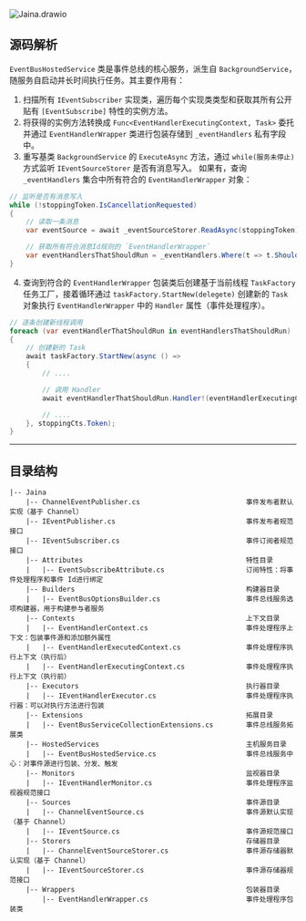 ![Jaina.drawio](https://gitee.com/dotnetchina/Jaina/raw/master/drawio/Jaina.drawio.png "Jaina.drawio.png")

## 源码解析

`EventBusHostedService` 类是事件总线的核心服务，派生自 `BackgroundService`，随服务自启动并长时间执行任务。其主要作用有：
1. 扫描所有 `IEventSubscriber` 实现类，遍历每个实现类类型和获取其所有公开贴有 `[EventSubscribe]` 特性的实例方法。
2. 将获得的实例方法转换成 `Func<EventHandlerExecutingContext, Task>` 委托并通过 `EventHandlerWrapper` 类进行包装存储到 `_eventHandlers` 私有字段中。
3. 重写基类 `BackgroundService` 的 `ExecuteAsync` 方法，通过 `while(服务未停止)` 方式监听 `IEventSourceStorer` 是否有消息写入。
如果有，查询 `_eventHandlers` 集合中所有符合的 `EventHandlerWrapper` 对象：

```cs
// 监听是否有消息写入
while (!stoppingToken.IsCancellationRequested)
{
    // 读取一条消息
    var eventSource = await _eventSourceStorer.ReadAsync(stoppingToken);

    // 获取所有符合消息Id规则的 `EventHandlerWrapper`
    var eventHandlersThatShouldRun = _eventHandlers.Where(t => t.ShouldRun(eventSource.EventId));
}
```

4. 查询到符合的 `EventHandlerWrapper` 包装类后创建基于当前线程 `TaskFactory` 任务工厂，接着循环通过 `taskFactory.StartNew(delegete)` 创建新的 `Task` 对象执行 `EventHandlerWrapper` 中的 `Handler` 属性（事件处理程序）。

```cs
// 逐条创建新线程调用
foreach (var eventHandlerThatShouldRun in eventHandlersThatShouldRun)
{
    // 创建新的 Task
    await taskFactory.StartNew(async () =>
    {
        // ....

        // 调用 Handler
        await eventHandlerThatShouldRun.Handler!(eventHandlerExecutingContext);

        // ....
    }, stoppingCts.Token);
}
```

----

## 目录结构

```
|-- Jaina
    |-- ChannelEventPublisher.cs                          事件发布者默认实现（基于 Channel）
    |-- IEventPublisher.cs                                事件发布者规范接口
    |-- IEventSubscriber.cs                               事件订阅者规范接口
    |-- Attributes                                        特性目录
    |   |-- EventSubscribeAttribute.cs                    订阅特性：将事件处理程序和事件 Id进行绑定
    |-- Builders                                          构建器目录
    |   |-- EventBusOptionsBuilder.cs                     事件总线服务选项构建器，用于构建参与者服务
    |-- Contexts                                          上下文目录
    |   |-- EventHandlerContext.cs                        事件处理程序上下文：包装事件源和添加额外属性
    |   |-- EventHandlerExecutedContext.cs                事件处理程序执行上下文（执行后）
    |   |-- EventHandlerExecutingContext.cs               事件处理程序执行上下文（执行前）
    |-- Executors                                         执行器目录
    |   |-- IEventHandlerExecutor.cs                      事件处理程序执行器：可以对执行方法进行包装
    |-- Extensions                                        拓展目录
    |   |-- EventBusServiceCollectionExtensions.cs        事件总线服务拓展类
    |-- HostedServices                                    主机服务目录
    |   |-- EventBusHostedService.cs                      事件总线服务中心：对事件源进行包装、分发、触发
    |-- Monitors                                          监视器目录
    |   |-- IEventHandlerMonitor.cs                       事件处理程序监视器规范接口
    |-- Sources                                           事件源目录
    |   |-- ChannelEventSource.cs                         事件源默认实现（基于 Channel）
    |   |-- IEventSource.cs                               事件源规范接口
    |-- Storers                                           存储器目录
    |   |-- ChannelEventSourceStorer.cs                   事件源存储器默认实现（基于 Channel）
    |   |-- IEventSourceStorer.cs                         事件源存储器规范接口
    |-- Wrappers                                          包装器目录
        |-- EventHandlerWrapper.cs                        事件处理程序包装类
```